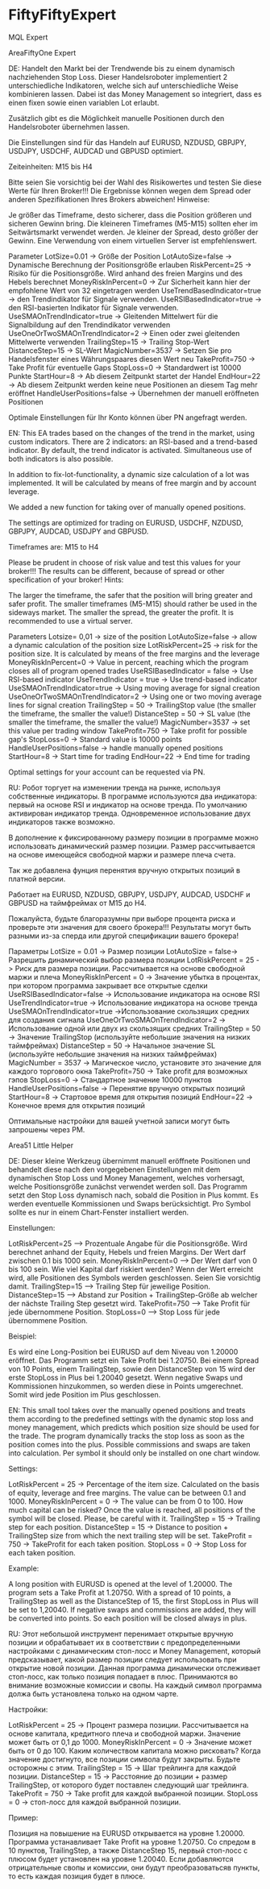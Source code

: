 # FiftyFiftyExpert
MQL Expert

AreaFiftyOne Expert

DE:
Handelt den Markt bei der Trendwende bis zu einem dynamisch nachziehenden Stop Loss. Dieser Handelsroboter implementiert 2 unterschiedliche Indikatoren, welche sich auf unterschiedliche Weise kombinieren lassen. Dabei ist das Money Management so integriert, dass es einen fixen sowie einen variablen Lot erlaubt.

Zusätzlich gibt es die Möglichkeit manuelle Positionen durch den Handelsroboter übernehmen lassen.

Die Einstellungen sind für das Handeln auf EURUSD, NZDUSD, GBPJPY, USDJPY, USDCHF, AUDCAD und GBPUSD optimiert.

Zeiteinheiten: M15 bis H4

Bitte seien Sie vorsichtig bei der Wahl des Risikowertes und testen Sie diese Werte für Ihren Broker!!! Die Ergebnisse können wegen dem Spread oder anderen Spezifikationen Ihres Brokers abweichen!
Hinweise:

Je größer das Timeframe, desto sicherer, dass die Position größeren und sicheren Gewinn bring. Die kleineren Timeframes (M5-M15) sollten eher im Seitwärtsmarkt verwendet werden.
Je kleiner der Spread, desto größer der Gewinn.
Eine Verwendung von einem virtuellen Server ist empfehlenswert.


Parameter
LotSize=0.01 -> Größe der Position
LotAutoSize=false -> Dynamische Berechnung der Positionsgröße erlauben
RiskPercent=25 -> Risiko für die Positionsgröße. Wird anhand des freien Margins und des Hebels berechnet
MoneyRiskInPercent=0 -> Zur Sicherheit kann hier der empfohlene Wert von 32 eingetragen werden
UseTrendBasedIndicator=true -> den Trendindikator für Signale verwenden.
UseRSIBasedIndicator=true -> den RSI-basierten Indikator für Signale verwenden.
UseSMAOnTrendIndicator=true -> Gleitenden Mittelwert für die Signalbildung auf den Trendindikator verwenden
UseOneOrTwoSMAOnTrendIndicator=2 -> Einen oder zwei gleitenden Mittelwerte verwenden
TrailingStep=15 -> Trailing Stop-Wert
DistanceStep=15 -> SL-Wert
MagicNumber=3537 -> Setzen Sie pro Handelsfenster eines Währungspaares diesen Wert neu
TakeProfit=750 -> Take Profit für eventuelle Gaps
StopLoss=0 -> Standardwert ist 10000 Punkte
StartHour=8 -> Ab diesem Zeitpunkt startet der Handel
EndHour=22 -> Ab diesem Zeitpunkt werden keine neue Positionen an diesem Tag mehr eröffnet
HandleUserPositions=false -> Übernehmen der manuell eröffneten Positionen

Optimale Einstellungen für Ihr Konto können über PN angefragt werden.

EN:
This EA trades based on the changes of the trend in the market, using custom indicators. There are 2 indicators: an RSI-based and a trend-based indicator. By default, the trend indicator is activated. Simultaneous use of both indicators is also possible.

In addition to fix-lot-functionality, a dynamic size calculation of a lot was implemented. It will be calculated by means of free margin and by account leverage.

We added a new function for taking over of manually opened positions.

The settings are optimized for trading on EURUSD, USDCHF, NZDUSD, GBPJPY, AUDCAD, USDJPY and GBPUSD.

Timeframes are: M15 to H4

Please be prudent in choose of risk value and test this values for your broker!!! The results can be different, because of spread or other specification of your broker!
Hints:

The larger the timeframe, the safer that the position will bring greater and safer profit. The smaller timeframes (M5-M15) should rather be used in the sideways market.
The smaller the spread, the greater the profit.
It is recommended to use a virtual server.


Parameters
Lotsize= 0,01 -> size of the position
LotAutoSize=false -> allow a dynamic calculation of the position size
LotRiskPercent=25 -> risk for the position size. It is calculated by means of the free margins and the leverage
MoneyRiskInPercent=0 -> Value in percent, reaching which the program closes all of program opened trades
UseRSIBasedIndicator = false -> Use RSI-based indicator
UseTrendIndicator = true -> Use trend-based indicator
UseSMAOnTrendIndicator=true -> Using moving average for signal creation
UseOneOrTwoSMAOnTrendIndicator=2 -> Using one or two moving average lines for signal creation
TrailingStep = 50 -> TrailingStop value (the smaller the timeframe, the smaller the value!)
DistanceStep = 50 -> SL value (the smaller the timeframe, the smaller the value!)
MagicNumber=3537 -> set this value per trading window
TakeProfit=750 -> Take profit for possible gap's
StopLoss=0 -> Standard value is 10000 points
HandleUserPositions=false -> handle manually opened positions
StartHour=8 -> Start time for trading
EndHour=22 -> End time for trading

Optimal settings for your account can be requested via PN.

RU:
Робот торгует на изменении тренда на рынке, используя собственные индикаторы. В программе используются два индикатора: первый на основе RSI и индикатор на основе тренда. По умолчанию активирован индикатор тренда. Одновременное использование двух индикаторов также возможно.

В дополнение к фиксированному размеру позиции в программе можно использовать динамический размер позиции. Размер рассчитывается на основе имеющейся свободной маржи и размере плеча счета.

Так же добавлена фунция перенятия вручную открытых позиций в платной версии.

Работает на EURUSD, NZDUSD, GBPJPY, USDJPY, AUDCAD, USDCHF и GBPUSD на таймфреймах от M15 до H4.

Пожалуйста, будьте благоразумны при выборе процента риска и проверьте эти значения для своего брокера!!! Результаты могут быть разными из-за сперда или другой спецификации вашего брокера!


Параметры
LotSize = 0.01 -> Размер позиции
LotAutoSize = false-> Разрешить динамический выбор размера позиции
LotRiskPercent = 25 -> Риск для размера позиции. Рассчитывается на основе свободной маржи и плеча
MoneyRiskInPercent = 0 -> Значение убытка в процентах, при котором программа закрывает все открытые сделки
UseRSIBasedIndicator=false -> Использование индикатора на основе RSI
UseTrendIndicator=true -> Использование индикатора на основе тренда
UseSMAOnTrendIndicator=true ->Использование скользящих средних для создания сигнала
UseOneOrTwoSMAOnTrendIndicator=2 -> Использование одной или двух из скользящих средних
TrailingStep = 50 -> Значение TrailingStop (используйте небольшие значения на низких таймфреймах)
DistanceStep = 50 -> Начальное значение SL (используйте небольшие значения на низких таймфреймах)
MagicNumber = 3537 -> Магическое число, установите это значение для каждого торгового окна
TakeProfit=750 -> Take profit для возможных гэпов
StopLoss=0 -> Стандартное значение 10000 пунктов
HandleUserPositions=false -> Перенятие вручную открытых позиций
StartHour=8 -> Стартовое время для открытия позиций
EndHour=22 -> Конечное время для открытия позиций

Оптимальные настройки для вашей учетной записи могут быть запрошены через PM.

Area51 Little Helper

DE:
Dieser kleine Werkzeug übernimmt manuell eröffnete Positionen und behandelt diese nach den vorgegebenen Einstellungen mit dem dynamischen Stop Loss und Money Management, welches vorhersagt, welche Positionsgröße zunächst verwendet werden soll. Das Programm setzt den Stop Loss dynamisch nach, sobald die Position in Plus kommt. Es werden eventuelle Kommissionen und Swaps berücksichtigt. Pro Symbol sollte es nur in einem Chart-Fenster installiert werden.

Einstellungen:

LotRiskPercent=25 --> Prozentuale Angabe für die Positionsgröße. Wird berechnet anhand der Equity, Hebels und freien Margins. Der Wert darf zwischen 0.1 bis 1000 sein.
MoneyRiskInPercent=0 --> Der Wert darf von 0 bis 100 sein. Wie viel Kapital darf riskiert werden? Wenn der Wert erreicht wird, alle Positionen des Symbols werden geschlossen. Seien Sie vorsichtig damit.
TrailingStep=15 -->  Trailing Step für jeweilige Position.
DistanceStep=15 --> Abstand zur Position + TrailingStep-Größe ab welcher der nächste Trailing Step gesetzt wird.
TakeProfit=750 --> Take Profit für jede übernommene Position.
StopLoss=0 --> Stop Loss für jede übernommene Position.


Beispiel:

Es wird eine Long-Position bei EURUSD auf dem Niveau von 1.20000 eröffnet. Das Programm setzt ein Take Profit bei 1.20750. Bei einem Spread von 10 Points, einem TrailingStep, sowie den DistanceStep von 15 wird der erste StopLoss in Plus bei 1.20040 gesetzt. Wenn negative Swaps und Kommissionen hinzukommen, so werden diese in Points umgerechnet. Somit wird jede Position im Plus geschlossen.

EN:
This small tool takes over the manually opened positions and treats them according to the predefined settings with the dynamic stop loss and money management, which predicts which position size should be used for the trade. The program dynamically tracks the stop loss as soon as the position comes into the plus. Possible commissions and swaps are taken into calculation. Per symbol it should only be installed on one chart window.

Settings:

LotRiskPercent = 25 -> Percentage of the item size. Calculated on the basis of equity, leverage and free margins. The value can be between 0.1 and 1000.
MoneyRiskInPercent = 0 -> The value can be from 0 to 100. How much capital can be risked? Once the value is reached, all positions of the symbol will be closed. Please, be careful with it.
TrailingStep = 15 -> Trailing step for each position.
DistanceStep = 15 -> Distance to position + TrailingStep size from which the next trailing step will be set.
TakeProfit = 750 -> TakeProfit for each taken position.
StopLoss = 0 -> Stop Loss for each taken position.

Example:

A long position with EURUSD is opened at the level of 1.20000. The program sets a Take Profit at 1.20750. With a spread of 10 points, a TrailingStep as well as the DistanceStep of 15, the first StopLoss in Plus will be set to 1,20040. If negative swaps and commissions are added, they will be converted into points. So each position will be closed always in plus.

RU:
Этот небольшой инструмент перенимает открытые вручную позиции и обрабатывает их в соответствии с предопределенными настройками с динамическим стоп-лосс и Money Management, который предсказывает, какой размер позиции следует использовать при открытие новой позиции. Данная программа динамически отслеживает стоп-лосс, как только позиция попадает в плюс. Принимаются во внимание возможные комиссии и свопы. На каждый символ программа должа быть установлена только на одном чарте.

Настройки:

LotRiskPercent = 25 -> Процент размера позиции. Рассчитывается на основе капитала, кредитного плеча и свободной маржи. Значение может быть от 0,1 до 1000.
MoneyRiskInPercent = 0 -> Значение может быть от 0 до 100. Каким количеством капитала можно рисковать? Когда значение достигнуто, все позиции символа будут закрыты. Будьте осторожны с этим.
TrailingStep = 15 -> Шаг трейлинга для каждой позиции.
DistanceStep = 15 -> Расстояние до позиции + размер TrailingStep, от которого будет поставлен следующий шаг трейлинга.
TakeProfit = 750 -> Take profit для каждой выбранной позиции.
StopLoss = 0 -> стоп-лосс для каждой выбранной позиции.

Пример:

Позиция на повышение на EURUSD открывается на уровне 1.20000. Программа устанавливает Take Profit на уровне 1.20750. Со спредом в 10 пунктов, TrailingStep, а также DistanceStep 15, первый стоп-лосс с плюсом будет установлен на уровне 1.20040. Если добавляются отрицательные свопы и комиссии, они будут преобразоватьсяв пункты, то есть каждая позиция будет в плюсе.
